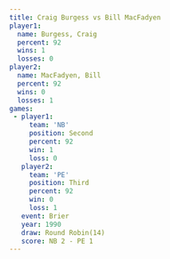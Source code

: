 ```yaml
---
title: Craig Burgess vs Bill MacFadyen
player1:               
  name: Burgess, Craig 
  percent: 92          
  wins: 1              
  losses: 0            
player2:               
  name: MacFadyen, Bill
  percent: 92          
  wins: 0              
  losses: 1            
games:
 - player1:          
     team: 'NB'      
     position: Second
     percent: 92     
     win: 1          
     loss: 0         
   player2:         
     team: 'PE'     
     position: Third
     percent: 92    
     win: 0         
     loss: 1        
   event: Brier         
   year: 1990           
   draw: Round Robin(14)
   score: NB 2 - PE 1   
---
```

